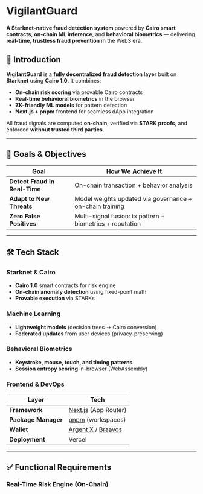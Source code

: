 # VigilantGuard

**A Starknet-native fraud detection system** powered by **Cairo smart contracts**, **on-chain ML inference**, and **behavioral biometrics** — delivering **real-time, trustless fraud prevention** in the Web3 era.


## 🚀 Introduction

**VigilantGuard** is a **fully decentralized fraud detection layer** built on **Starknet** using **Cairo 1.0**. It combines:

- **On-chain risk scoring** via provable Cairo contracts
- **Real-time behavioral biometrics** in the browser
- **ZK-friendly ML models** for pattern detection
- **Next.js + pnpm** frontend for seamless dApp integration

All fraud signals are computed **on-chain**, verified via **STARK proofs**, and enforced **without trusted third parties**.

---

## 🎯 Goals & Objectives

| Goal                        | How We Achieve It |
|---------------------------|-------------------|
| **Detect Fraud in Real-Time** | On-chain transaction + behavior analysis |
| **Adapt to New Threats**     | Model weights updated via governance + on-chain training |
| **Zero False Positives**     | Multi-signal fusion: tx pattern + biometrics + reputation |

---

## 🛠 Tech Stack

### Starknet & Cairo
- **Cairo 1.0** smart contracts for risk engine
- **On-chain anomaly detection** using fixed-point math
- **Provable execution** via STARKs

### Machine Learning
- **Lightweight models** (decision trees → Cairo conversion)
- **Federated updates** from user devices (privacy-preserving)

### Behavioral Biometrics
- **Keystroke, mouse, touch, and timing patterns**
- **Session entropy scoring** in-browser (WebAssembly)

### Frontend & DevOps
| Layer       | Tech |
|------------|------|
| **Framework** | [Next.js](https://nextjs.org) (App Router) |
| **Package Manager** | [pnpm](https://pnpm.io) (workspaces) |
| **Wallet** | [Argent X](https://www.argent.xyz) / [Braavos](https://braavos.app) |
| **Deployment** | Vercel | (https://vigilantguard.vercel.app/)

---

## ✅ Functional Requirements

### Real-Time Risk Engine (On-Chain)
```cairo
